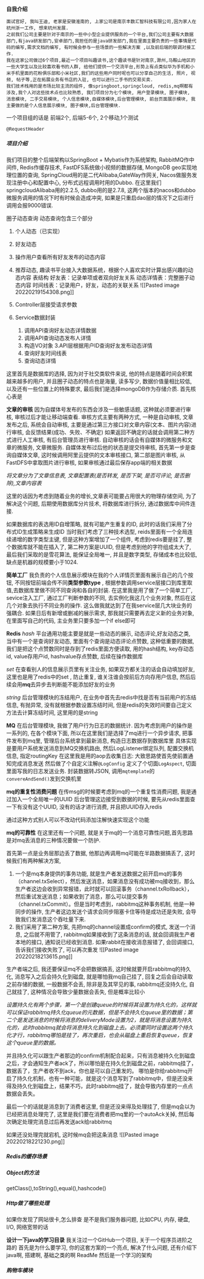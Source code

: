 **自我介绍**

	面试官好, 我叫王迪, 老家是安徽淮南的, 上家公司是南京丰数汇智科技有限公司,因为家人在杭州浙一工作, 想来杭州发展.  
	之前我们公司主要是针对于南京的一些中小型企业提供服务的一个平台,我们公司主要有大数据部门,有java研发部门,安卓部门,我担任的是java研发部门,我在里面主要负责的一些事情是代码的编写,需求文档的编写, 有时候会参与一些场景的一些解决方案 ,以及前后端的联调对接工作.
	我在这家公司做过6个项目,最近一个项目叫趣读书,这个趣读书是针对南京,滁州,马鞍山地区的一些大学生以及比较喜欢看书的人群, 给他们提供一个交流平台,形势上有点类似华为手机和小米手机里面的花粉俱乐部和小米社区,我们的这些用户同时呢也可以分享自己的生活, 照片, 视频, 帖子等,正在拓展业务有书店的入驻, 也可以进行二手书的交易买卖.
	我们技术栈用的是市场比较主流的组件, 像springboot,springcloud, redis,mq啊都有涉及,我个人对这些技术点也比较熟悉, 我们项目分为七个模块, 用户登录模块, 圈子模块, 消息模块, 二手交易模块, 个人信息模块,自媒体模块,后台管理模块, 前台页面展示模块, 我主要做的是个人信息展示模块, 圈子模块,后台管理模块.

一个项目组的话是 前端2个, 后端5-6个, 2个移动,1个测试

`@RequestHeader`

##### 项目介绍
我们项目的整个后端架构以SpringBoot + Mybatis作为系统架构, RabbitMQ作中间件, Redis作缓存技术, FastDFS系统做小视频的数据存储,  MongoDB geo实现地理位置的查询, SpringCloud用的是二代Alibaba,GateWay作网关,  Nacos做服务发现注册中心和配置中心, 分布式远程调用时用的Dubbo. 
在这里我们springcloudAlibaba用的2.2.5, dubbo用的是2.7.8, 这两个版本的nacos和dubbo微服务调用的情况下时有时候会造成冲突, 如果是只重启dao层的情况下之后进行调用会报9000错误.



圈子动态查询
动态查询包含三个部分
1. 个人动态（已实现）
2. 好友动态
3. 操作用户查看所有好友发布的动态内容
4. 推荐动态, 趣读书平台接入大数据系统，根据个人喜欢实时计算出感兴趣的动态内容
表结构
好友表：记录单项或者双向好友关系
动态详情表：完整圈子动态内容
时间线表：记录用户，好友，动态的关联关系
![[Pasted image 20220219154308.png]]
   
1. Controller层接受请求参数
2. Service数据封装
	1. 调用API查询好友动态详情数据
	2. 调用API查询动态发布人详情
	3. 构造VO对象
3.API层根据用户ID查询好友发布动态详情
	1. 查询好友时间线表
	2. 查询动态详情



这里首先是数据库的选择, 因为对于社交类软件来说, 他的特点是随着时间会积累越来越多的用户, 并且圈子动态的特点也是海量, 读多写少, 数据价值量相比较低, 以及还有一些位置上的特殊要求, 最后我们是选择mongoDB作为存储介质. 
首先核心表是


**文章的审核**
因为自媒体号发布的东西会涉及一些敏感话题, 这种就必须要进行审核, 审核过后才能让移动端查看.
审核方式主要有两种方式, 一种是自动审核, 文章发布之后, 系统会自动审核, 主要是通过第三方接口对文章内容(文本、图片内容)进行审核, 会反馈结果(成功、失败、不确定)
如果返回不确定的话就会调用第二种方式进行人工审核, 有后台管理员进行审核.
自动审核的话会有自媒体的微服务和文章的微服务, 文章微服务. 自媒体发布过后他的状态是提交待审核, 首先第一步是查询自媒体文章, 这时候调用阿里云提供的文本审核接口, 第二部是图片审核, 从FastDFS中拿取图片进行审核, 如果审核通过最后保存app端的相关数据

*将文章分为了文章信息表, 文章配置表(是否转发, 是否下架, 是否可评论, 是否删除),文章内容表*

这里的话因为考虑到随着业务的增长,文章表可能要占用很大的物理存储空间, 为了解决这个问题, 后期使用数据库分片技术, 将数据库进行拆分, 通过数据库中间件连接. 

如果数据库的表选用ID自增策略, 就有可能产生重复的ID, 此时的话我们采用了分布式ID生成策略来生成ID
当时我们考虑了三种技术选型, reids里面有一个全局连续递增的数字类型主键, 但是这种方案增加了一个组件, 考虑到redis要是挂了, 整个数据库就不能在插入了,
第二种方案是UUID, 但是考虑到他的字符组成太大了, 
最后我们采取的是雪花算法, 能保证全局唯一, 并且是数字类型, 存储成本也比较低, 缺点是机器的规模要小于1024.










**简单工厂**
我负责的个人信息展示模块在我的个人详情页里面有展示自己的几个按钮, 不同按钮前端会传不同**类型参数type** , 根据参数调用service层接口到库里取值,去数据库里做不同不同查询和各自的封装.
在这里我是用了做了一个简单工厂, sevice注入工厂, 通过工厂判断参数的不同, 去实例化我这几个业务对象, 然后在这几个对象去执行不同业务的操作. 这么做我就达到了在我service层几大块业务的强耦合. 如果日后有新增或删减的展示需求, 那我就只需要再去定义新的业务对象, 在里面写自己的代码, 主业务里只要多加一个if else即可

**Redis**
*hash*
平台通用功能主要是就是一些动态的展示, 动态评论,好友动态之类, 当中有一个是查询好友动态, 里面有个查询是动态评论点赞数, 这种低重要的数据, 我们是把这个点赞数同时是存到了redis里面方便读取, 用的hash结构, key存动态id, value存用户id, hashvalue存点赞数, 后续在操作数据库

*set*
在查看别人的信息展示页里有关注业务, 如果双方都关注的话会自动填加好友, 这里也是用了redis中的set , 防止重复, 谁关注谁会按前后方向存用户信息, 然后后续会用**mq**去异步去判断能不能添加好友的业务

*string*
后台管理模块的冻结用户, 在业务中首先去redis中找是否有当前用户的冻结信息, 有抛异常, 没有就根据参数设置冻结时间, 但是redis的失效时间要自己定义方法去计算冻结时间, 这里用的是string



**MQ**
在后台管理模块, 我做了用户行为日志的数据统计.
因为考虑到用户的操作是一系列的, 在各个模块下面, 
所以在这里我们是选择了mq进行一个异步请求, 把事件发布到mq里, 管理后台系统拿到最新消息, 构造日志数据存到数据库里
具体实现是要用户系统发送消息到MQ交换机路由, 然后LogListener绑定队列, 配置交换机信息, 指定routingKey
在这里我是用的aop去收集日志:
大致思路使首先使前置通知完成消息发送
然后做了个自定义注解`@LogConfig`
定义了个切面`LogAspect`, 切面里面写我的日志发送业务.
封装数据转JSON, 调用``mqtemplate``的``convereAndSend()``发到交换机里

**mq的重复性消费问题**
在传msg的时候要考虑到mq的一个重复性消费问题, 我是通过加入一个全局唯一的UUID
后台管理这边接受到数据的时候, 要先从redis里面查一下有没有这个UUID, 没有的话才进行消费, 并且把UUID存入redis

通过这种方式别人可以不改动代码添加注解快速实现这个功能



**mq的可靠性**
在这里还有一个问题, 就是关于mq的一个消息可靠性问题,首先思路是对mq丢消息的三种情况要做一个防护.

首先第一点是业务层那边丢了数据, 他那边再调用mq可能在半路数据搞丢了, 这时候我们有两种解决方案, 
1. 一个是mq本身提供的事务功能, 就是生产者发送数据之前开启mq的事务（channel.txSelect），然后发送消息，如果消息没有成功被mq接收到，那么生产者这边会收到异常报错，此时就可以回滚事务（channel.txRollback），然后重试发送消息；如果收到了消息，那么可以提交事务（channel.txCommit）。但是当时考虑到，rabbitmq这种事务机制, 他是一种同步的操作, 生产者这边发送个请求会同步阻塞卡住等待是成功还是失败, 会导致我们发消息这个吞吐量下来. 
2. 我们采用了第二种方案, 先把mq的channel设置成confirm的模式, 发送一个消息, 之后就不用管了, rabbitmq如果接收到了这条消息的话, 就会回调我生产者本地的接口, 通知说已经收到消息. 如果rabbit在接收消息报错了, 会回调接口,告诉我们接收失败了, 可以再次重发 
    ![[Pasted image 20220218213615.png]]


生产者端之后, 我还要保证mq不会把数据搞丢, 这时候就要开启rabbitmq的持久化, 消息写入之后会持久化到磁盘, 就是哪怕我mq自己挂了, 回复之后会自动读取之前存储的数据, 一般数据不会丢, 除非是及其罕见的事, rabbitmq还没持久化, 自己就挂了, 这种情况会导致少量数据会丢失, 但是概率比较小

*设置持久化有两个步骤，第一个是创建queue的时候将其设置为持久化的，这样就可以保证rabbitmq持久化queue的元数据，但是不会持久化queue里的数据；第二个是发送消息的时候将消息的deliveryMode设置为2，就是将消息设置为持久化的，此时rabbitmq就会将消息持久化到磁盘上去。必须要同时设置这两个持久化才行，rabbitmq哪怕是挂了，再次重启，也会从磁盘上重启恢复queue，恢复这个queue里的数据。*

并且持久化可以跟生产者那边的confirm机制配合起来，只有消息被持久化到磁盘之后，才会通知生产者ack了，所以哪怕是在持久化到磁盘之前，rabbitmq挂了，数据丢了，生产者收不到ack，你也是可以自己重发的。
哪怕是你给rabbitmq开启了持久化机制，也有一种可能，就是这个消息写到了rabbitmq中，但是还没来得及持久化到磁盘上，结果不巧，此时rabbitmq挂了，就会导致内存里的一点点数据会丢失。

最后一个的话就是消息到了消费者这里, 但是还没来得及处理挂了, 但是mq会以为已经把消息处理完了, 
这里是我们要在消费者把mq里的一个autoAck关掉, 然后每次确定处理完消息过后再发送ack给rabbitmq

如果还没处理完就宕机, 这时候mq会把这条消息
![[Pasted image 20220218221230.png]]

##### Redis的缓存场景




##### Object的方法
getClass(),toString(),equal(),hashcode()



##### Http做了哪些处理
如果你发现了网站很卡,怎么排查
是不是我们服务器问题, 比如CPU, 内存, 硬盘, I/O, 网络宽带的话

**设计一下java的学习目录**
我关注过一个GitHub一个项目, 
关于一个程序员进阶之路的
首先是为什么要学习, 你的这套方案的一个亮点, 解决了什么问题, 还有介绍下java啊, 搭建啊, 基础之类的啊
ReadMe
然后是一个学习的架构


##### 购物车模块




